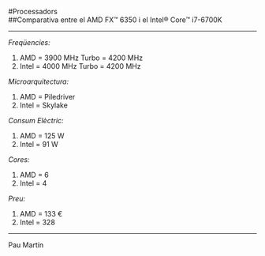 #Processadors  
##Comparativa entre el AMD FX™ 6350 i el Intel® Core™ i7-6700K

* * *

*Freqüencies:*  
1. AMD = 3900 MHz Turbo = 4200 MHz  
2. Intel = 4000 MHz Turbo = 4200 MHz  
  
*Microarquitectura:*  
1. AMD = Piledriver  
2. Intel = Skylake  

*Consum Elèctric:*   
1. AMD = 125 W  
2. Intel = 91 W

*Cores:*  
1. AMD = 6  
2. Intel = 4 

*Preu:*   
1. AMD = 133 €  
2. Intel = 328 

* * *

Pau Martín  
